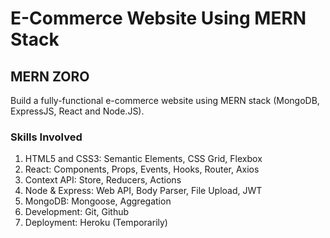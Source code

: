 # E-Commerce Website Using MERN Stack

## MERN ZORO

Build a fully-functional e-commerce website using MERN stack (MongoDB, ExpressJS, React and Node.JS).

### Skills Involved

1.  HTML5 and CSS3: Semantic Elements, CSS Grid, Flexbox
2.  React: Components, Props, Events, Hooks, Router, Axios
3.  Context API: Store, Reducers, Actions
4.  Node & Express: Web API, Body Parser, File Upload, JWT
5.  MongoDB: Mongoose, Aggregation
6.  Development: Git, Github
7.  Deployment: Heroku (Temporarily)

